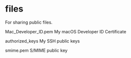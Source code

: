 # files
For sharing public files.

Mac_Developer_ID.pem My macOS Developer ID Certificate

authorized_keys My SSH public keys

smime.pem S/MIME public key
